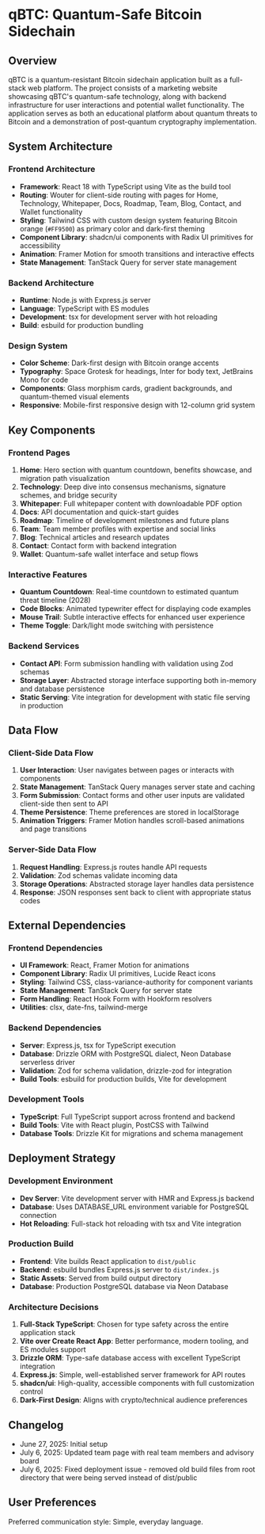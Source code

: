 # qBTC: Quantum-Safe Bitcoin Sidechain

## Overview

qBTC is a quantum-resistant Bitcoin sidechain application built as a full-stack web platform. The project consists of a marketing website showcasing qBTC's quantum-safe technology, along with backend infrastructure for user interactions and potential wallet functionality. The application serves as both an educational platform about quantum threats to Bitcoin and a demonstration of post-quantum cryptography implementation.

## System Architecture

### Frontend Architecture
- **Framework**: React 18 with TypeScript using Vite as the build tool
- **Routing**: Wouter for client-side routing with pages for Home, Technology, Whitepaper, Docs, Roadmap, Team, Blog, Contact, and Wallet functionality
- **Styling**: Tailwind CSS with custom design system featuring Bitcoin orange (`#FF9500`) as primary color and dark-first theming
- **Component Library**: shadcn/ui components with Radix UI primitives for accessibility
- **Animation**: Framer Motion for smooth transitions and interactive effects
- **State Management**: TanStack Query for server state management

### Backend Architecture
- **Runtime**: Node.js with Express.js server
- **Language**: TypeScript with ES modules
- **Development**: tsx for development server with hot reloading
- **Build**: esbuild for production bundling

### Design System
- **Color Scheme**: Dark-first design with Bitcoin orange accents
- **Typography**: Space Grotesk for headings, Inter for body text, JetBrains Mono for code
- **Components**: Glass morphism cards, gradient backgrounds, and quantum-themed visual elements
- **Responsive**: Mobile-first responsive design with 12-column grid system

## Key Components

### Frontend Pages
1. **Home**: Hero section with quantum countdown, benefits showcase, and migration path visualization
2. **Technology**: Deep dive into consensus mechanisms, signature schemes, and bridge security
3. **Whitepaper**: Full whitepaper content with downloadable PDF option
4. **Docs**: API documentation and quick-start guides
5. **Roadmap**: Timeline of development milestones and future plans
6. **Team**: Team member profiles with expertise and social links
7. **Blog**: Technical articles and research updates
8. **Contact**: Contact form with backend integration
9. **Wallet**: Quantum-safe wallet interface and setup flows

### Interactive Features
- **Quantum Countdown**: Real-time countdown to estimated quantum threat timeline (2028)
- **Code Blocks**: Animated typewriter effect for displaying code examples
- **Mouse Trail**: Subtle interactive effects for enhanced user experience
- **Theme Toggle**: Dark/light mode switching with persistence

### Backend Services
- **Contact API**: Form submission handling with validation using Zod schemas
- **Storage Layer**: Abstracted storage interface supporting both in-memory and database persistence
- **Static Serving**: Vite integration for development with static file serving in production

## Data Flow

### Client-Side Data Flow
1. **User Interaction**: User navigates between pages or interacts with components
2. **State Management**: TanStack Query manages server state and caching
3. **Form Submission**: Contact forms and other user inputs are validated client-side then sent to API
4. **Theme Persistence**: Theme preferences are stored in localStorage
5. **Animation Triggers**: Framer Motion handles scroll-based animations and page transitions

### Server-Side Data Flow
1. **Request Handling**: Express.js routes handle API requests
2. **Validation**: Zod schemas validate incoming data
3. **Storage Operations**: Abstracted storage layer handles data persistence
4. **Response**: JSON responses sent back to client with appropriate status codes

## External Dependencies

### Frontend Dependencies
- **UI Framework**: React, Framer Motion for animations
- **Component Library**: Radix UI primitives, Lucide React icons
- **Styling**: Tailwind CSS, class-variance-authority for component variants
- **State Management**: TanStack Query for server state
- **Form Handling**: React Hook Form with Hookform resolvers
- **Utilities**: clsx, date-fns, tailwind-merge

### Backend Dependencies
- **Server**: Express.js, tsx for TypeScript execution
- **Database**: Drizzle ORM with PostgreSQL dialect, Neon Database serverless driver
- **Validation**: Zod for schema validation, drizzle-zod for integration
- **Build Tools**: esbuild for production builds, Vite for development

### Development Tools
- **TypeScript**: Full TypeScript support across frontend and backend
- **Build Tools**: Vite with React plugin, PostCSS with Tailwind
- **Database Tools**: Drizzle Kit for migrations and schema management

## Deployment Strategy

### Development Environment
- **Dev Server**: Vite development server with HMR and Express.js backend
- **Database**: Uses DATABASE_URL environment variable for PostgreSQL connection
- **Hot Reloading**: Full-stack hot reloading with tsx and Vite integration

### Production Build
- **Frontend**: Vite builds React application to `dist/public`
- **Backend**: esbuild bundles Express.js server to `dist/index.js`
- **Static Assets**: Served from build output directory
- **Database**: Production PostgreSQL database via Neon Database

### Architecture Decisions
1. **Full-Stack TypeScript**: Chosen for type safety across the entire application stack
2. **Vite over Create React App**: Better performance, modern tooling, and ES modules support
3. **Drizzle ORM**: Type-safe database access with excellent TypeScript integration
4. **Express.js**: Simple, well-established server framework for API routes
5. **shadcn/ui**: High-quality, accessible components with full customization control
6. **Dark-First Design**: Aligns with crypto/technical audience preferences

## Changelog
- June 27, 2025: Initial setup
- July 6, 2025: Updated team page with real team members and advisory board
- July 6, 2025: Fixed deployment issue - removed old build files from root directory that were being served instead of dist/public

## User Preferences

Preferred communication style: Simple, everyday language.